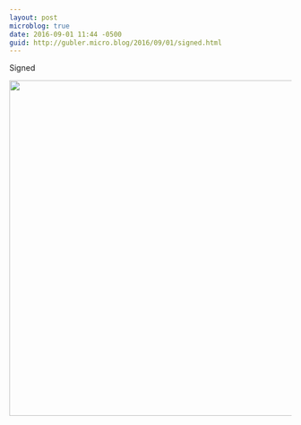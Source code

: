 ```yaml
---
layout: post
microblog: true
date: 2016-09-01 11:44 -0500
guid: http://gubler.micro.blog/2016/09/01/signed.html
---
```

Signed

<img src="http://microblog.dev88.co/uploads/2018/526ace4c1a.jpg" width="600" height="600" />
